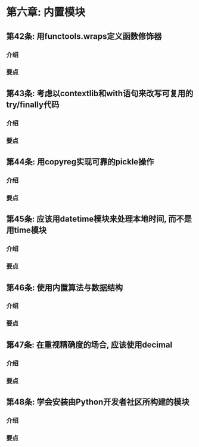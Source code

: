 # 第六章: 内置模块 #

## 第42条: 用functools.wraps定义函数修饰器 ##

### 介绍 ###

### 要点 ###

## 第43条: 考虑以contextlib和with语句来改写可复用的try/finally代码 ##

### 介绍 ###

### 要点 ###

## 第44条: 用copyreg实现可靠的pickle操作 ##

### 介绍 ###

### 要点 ###

## 第45条: 应该用datetime模块来处理本地时间, 而不是用time模块 ##

### 介绍 ###

### 要点 ###

## 第46条: 使用内置算法与数据结构 ##

### 介绍 ###

### 要点 ###

## 第47条: 在重视精确度的场合, 应该使用decimal ##

### 介绍 ###

### 要点 ###

## 第48条: 学会安装由Python开发者社区所构建的模块 ##

### 介绍 ###

### 要点 ###
